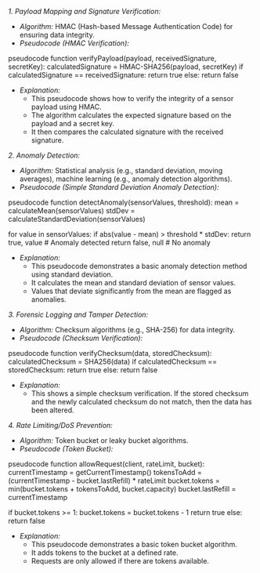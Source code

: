 *1. Payload Mapping and Signature Verification:*

* *Algorithm:* HMAC (Hash-based Message Authentication Code) for ensuring data integrity.
* *Pseudocode (HMAC Verification):*

pseudocode
function verifyPayload(payload, receivedSignature, secretKey):
  calculatedSignature = HMAC-SHA256(payload, secretKey)
  if calculatedSignature == receivedSignature:
    return true
  else:
    return false


* *Explanation:*
    * This pseudocode shows how to verify the integrity of a sensor payload using HMAC.
    * The algorithm calculates the expected signature based on the payload and a secret key.
    * It then compares the calculated signature with the received signature.

*2. Anomaly Detection:*

* *Algorithm:* Statistical analysis (e.g., standard deviation, moving averages), machine learning (e.g., anomaly detection algorithms).
* *Pseudocode (Simple Standard Deviation Anomaly Detection):*

pseudocode
function detectAnomaly(sensorValues, threshold):
  mean = calculateMean(sensorValues)
  stdDev = calculateStandardDeviation(sensorValues)

  for value in sensorValues:
    if abs(value - mean) > threshold * stdDev:
      return true, value # Anomaly detected
  return false, null # No anomaly


* *Explanation:*
    * This pseudocode demonstrates a basic anomaly detection method using standard deviation.
    * It calculates the mean and standard deviation of sensor values.
    * Values that deviate significantly from the mean are flagged as anomalies.

*3. Forensic Logging and Tamper Detection:*

* *Algorithm:* Checksum algorithms (e.g., SHA-256) for data integrity.
* *Pseudocode (Checksum Verification):*

pseudocode
function verifyChecksum(data, storedChecksum):
  calculatedChecksum = SHA256(data)
  if calculatedChecksum == storedChecksum:
    return true
  else:
    return false


* *Explanation:*
    * This shows a simple checksum verification. If the stored checksum and the newly calculated checksum do not match, then the data has been altered.

*4. Rate Limiting/DoS Prevention:*

* *Algorithm:* Token bucket or leaky bucket algorithms.
* *Pseudocode (Token Bucket):*

pseudocode
function allowRequest(client, rateLimit, bucket):
  currentTimestamp = getCurrentTimestamp()
  tokensToAdd = (currentTimestamp - bucket.lastRefill) * rateLimit
  bucket.tokens = min(bucket.tokens + tokensToAdd, bucket.capacity)
  bucket.lastRefill = currentTimestamp

  if bucket.tokens >= 1:
    bucket.tokens = bucket.tokens - 1
    return true
  else:
    return false


* *Explanation:*
    * This pseudocode demonstrates a basic token bucket algorithm.
    * It adds tokens to the bucket at a defined rate.
    * Requests are only allowed if there are tokens available.
